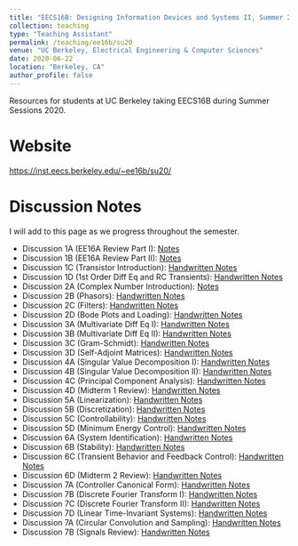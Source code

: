 ```yaml
---
title: "EECS16B: Designing Information Devices and Systems II, Summer 2020"
collection: teaching
type: "Teaching Assistant"
permalink: /teaching/ee16b/su20
venue: "UC Berkeley, Electrical Engineering & Computer Sciences"
date: 2020-06-22
location: "Berkeley, CA"
author_profile: false
---
```


Resources for students at UC Berkeley taking EECS16B during Summer Sessions 2020. 

Website
======
https://inst.eecs.berkeley.edu/~ee16b/su20/

Discussion Notes
======
I will add to this page as we progress throughout the semester. 
* Discussion 1A (EE16A Review Part I): [Notes](http://mudyeh.github.io/files/Discussion_1A_Notes_EECS16B_Summer_2020.pdf)
* Discussion 1B (EE16A Review Part II): [Notes](http://mudyeh.github.io/files/Discussion_1B_Notes_EECS16B_Summer_2020.pdf)
* Discussion 1C (Transistor Introduction): [Handwritten Notes](http://mudyeh.github.io/files/Dis1C.pdf)
* Discussion 1D (1st Order Diff Eq and RC Transients): [Handwritten Notes](http://mudyeh.github.io/files/Dis1D.pdf)
* Discussion 2A (Complex Number Introduction): [Notes](http://mudyeh.github.io/files/Discussion_2A_Notes_EECS16B_Summer_2020.pdf)
* Discussion 2B (Phasors): [Handwritten Notes](http://mudyeh.github.io/files/Dis2B.pdf)
* Discussion 2C (Filters): [Handwritten Notes](http://mudyeh.github.io/files/Dis2C.pdf)
* Discussion 2D (Bode Plots and Loading): [Handwritten Notes](http://mudyeh.github.io/files/Dis2D.pdf)
* Discussion 3A (Multivariate Diff Eq I): [Handwritten Notes](http://mudyeh.github.io/files/Dis3A.pdf)
* Discussion 3B (Multivariate Diff Eq II): [Handwritten Notes](http://mudyeh.github.io/files/Dis3B.pdf)
* Discussion 3C (Gram-Schmidt): [Handwritten Notes](http://mudyeh.github.io/files/Dis3C.pdf)
* Discussion 3D (Self-Adjoint Matrices): [Handwritten Notes](http://mudyeh.github.io/files/Dis3D.pdf)
* Discussion 4A (Singular Value Decomposition I): [Handwritten Notes](http://mudyeh.github.io/files/Dis4A.pdf)
* Discussion 4B (Singular Value Decomposition II): [Handwritten Notes](http://mudyeh.github.io/files/Dis4B.pdf)
* Discussion 4C (Principal Component Analysis): [Handwritten Notes](http://mudyeh.github.io/files/Dis4C.pdf)
* Discussion 4D (Midterm 1 Review): [Handwritten Notes](http://mudyeh.github.io/files/Dis4D.pdf)
* Discussion 5A (Linearization): [Handwritten Notes](http://mudyeh.github.io/files/Dis5A.pdf)
* Discussion 5B (Discretization): [Handwritten Notes](http://mudyeh.github.io/files/Dis5B.pdf)
* Discussion 5C (Controllability): [Handwritten Notes](http://mudyeh.github.io/files/Dis5C.pdf)
* Discussion 5D (Minimum Energy Control): [Handwritten Notes](http://mudyeh.github.io/files/Dis5D.pdf)
* Discussion 6A (System Identification): [Handwritten Notes](http://mudyeh.github.io/files/Dis6A.pdf)
* Discussion 6B (Stability): [Handwritten Notes](http://mudyeh.github.io/files/Dis6B.pdf)
* Discussion 6C (Transient Behavior and Feedback Control): [Handwritten Notes](http://mudyeh.github.io/files/Dis6C.pdf)
* Discussion 6D (Midterm 2 Review): [Handwritten Notes](http://mudyeh.github.io/files/Dis6D.pdf)
* Discussion 7A (Controller Canonical Form): [Handwritten Notes](http://mudyeh.github.io/files/Dis7A.pdf)
* Discussion 7B (Discrete Fourier Transform I): [Handwritten Notes](http://mudyeh.github.io/files/Dis7B.pdf)
* Discussion 7C (Discrete Fourier Transform II): [Handwritten Notes](http://mudyeh.github.io/files/Dis7C.pdf)
* Discussion 7D (Linear Time-Invariant Systems): [Handwritten Notes](http://mudyeh.github.io/files/Dis7D.pdf)
* Discussion 7A (Circular Convolution and Sampling): [Handwritten Notes](http://mudyeh.github.io/files/Dis8A.pdf)
* Discussion 7B (Signals Review): [Handwritten Notes](http://mudyeh.github.io/files/Dis8B.pdf)